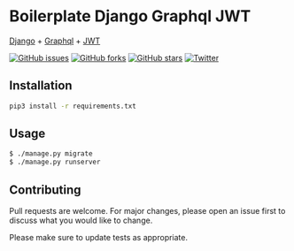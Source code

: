 # Boilerplate Django Graphql JWT

[Django](https://docs.djangoproject.com/en/3.0/) + [Graphql](https://docs.graphene-python.org/projects/django/en/latest/tutorial-plain/) + [JWT](https://github.com/flavors/django-graphql-jwt)

[![GitHub issues](https://img.shields.io/github/issues/flashscript/boilerplate-django-graphql-jwt?style=flat-square)](https://github.com/flashscript/boilerplate-django-graphql-jwt/issues)
[![GitHub forks](https://img.shields.io/github/forks/flashscript/boilerplate-django-graphql-jwt?style=flat-square)](https://github.com/flashscript/boilerplate-django-graphql-jwt/network)
[![GitHub stars](https://img.shields.io/github/stars/flashscript/boilerplate-django-graphql-jwt?style=flat-square)](https://github.com/flashscript/boilerplate-django-graphql-jwt/stargazers)
[![Twitter](https://img.shields.io/twitter/url?style=social&url=https%3A%2F%2Ftwitter.com%2FRuben_Boot)](https://twitter.com/intent/tweet?text=@Ruben_Boot&url=https%3A%2F%2Fgithub.com%2Fflashscript%2Fboilerplate-django-graphql-jwt)

## Installation
```bash
pip3 install -r requirements.txt
```

## Usage

```bash
$ ./manage.py migrate
$ ./manage.py runserver
```

## Contributing
Pull requests are welcome. For major changes, please open an issue first to discuss what you would like to change.

Please make sure to update tests as appropriate.